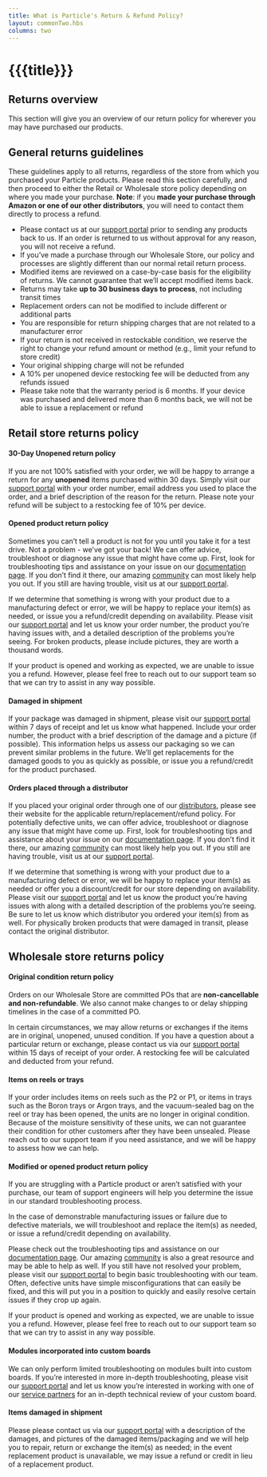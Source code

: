 ```yaml
---
title: What is Particle's Return & Refund Policy?
layout: commonTwo.hbs
columns: two
---
```


# {{{title}}}
## Returns overview

This section will give you an overview of our return policy for wherever you may have purchased our products.

## General returns guidelines

These guidelines apply to all returns, regardless of the store from which you purchased your Particle products. Please read this section carefully, and then proceed to either the Retail or Wholesale store policy depending on where you made your purchase. **Note**: if you **made your purchase through Amazon or one of our other distributors**, you will need to contact them directly to process a refund.

* Please contact us at our [support portal](https://support.particle.io/) prior to sending any products back to us. If an order is returned to us without approval for any reason, you will not receive a refund.
* If you’ve made a purchase through our Wholesale Store, our policy and processes are slightly different than our normal retail return process.
* Modified items are reviewed on a case-by-case basis for the eligibility of returns. We cannot guarantee that we’ll accept modified items back.
* Returns may take **up to 30 business days to process**, not including transit times
* Replacement orders can not be modified to include different or additional parts
* You are responsible for return shipping charges that are not related to a manufacturer error
* If your return is not received in restockable condition, we reserve the right to change your refund amount or method (e.g., limit your refund to store credit)
* Your original shipping charge will not be refunded
* A 10% per unopened device restocking fee will be deducted from any refunds issued
* Please take note that the warranty period is 6 months. If your device was purchased and delivered more than 6 months back, we will not be able to issue a replacement or refund

## Retail store returns policy

#### 30-Day Unopened return policy

If you are not 100% satisfied with your order, we will be happy to arrange a return for any **unopened** items purchased within 30 days. Simply visit our [support portal](https://support.particle.io/) with your order number, email address you used to place the order, and a brief description of the reason for the return. Please note your refund will be subject to a restocking fee of 10% per device.

#### Opened product return policy

Sometimes you can’t tell a product is not for you until you take it for a test drive. Not a problem - we’ve got your back! We can offer advice, troubleshoot or diagnose any issue that might have come up. First, look for troubleshooting tips and assistance on your issue on our [documentation page](/troubleshooting/led/). If you don’t find it there, our amazing [community](https://community.particle.io/) can most likely help you out. If you still are having trouble, visit us at our [support portal](https://support.particle.io/).

If we determine that something is wrong with your product due to a manufacturing defect or error, we will be happy to replace your item(s) as needed, or issue you a refund/credit depending on availability. Please visit our [support portal](https://support.particle.io/) and let us know your order number, the product you’re having issues with, and a detailed description of the problems you’re seeing. For broken products, please include pictures, they are worth a thousand words.

If your product is opened and working as expected, we are unable to issue you a refund. However, please feel free to reach out to our support team so that we can try to assist in any way possible.

#### Damaged in shipment

If your package was damaged in shipment, please visit our [support portal](https://support.particle.io/) within 7 days of receipt and let us know what happened. Include your order number, the product with a brief description of the damage and a picture (if possible). This information helps us assess our packaging so we can prevent similar problems in the future. We’ll get replacements for the damaged goods to you as quickly as possible, or issue you a refund/credit for the product purchased.

#### Orders placed through a distributor

If you placed your original order through one of our [distributors](https://www.particle.io/partnerships/distributors), please see their website for the applicable return/replacement/refund policy. For potentially defective units, we can offer advice, troubleshoot or diagnose any issue that might have come up. First, look for troubleshooting tips and assistance about your issue on our [documentation page](/troubleshooting/led/). If you don’t find it there, our amazing [community](https://community.particle.io/) can most likely help you out. If you still are having trouble, visit us at our [support portal](https://support.particle.io/).

If we determine that something is wrong with your product due to a manufacturing defect or error, we will be happy to replace your item(s) as needed or offer you a discount/credit for our store depending on availability. Please visit our [support portal](https://support.particle.io/) and let us know the product you’re having issues with along with a detailed description of the problems you’re seeing. Be sure to let us know which distributor you ordered your item(s) from as well. For physically broken products that were damaged in transit, please contact the original distributor.

## Wholesale store returns policy

#### Original condition return policy

Orders on our Wholesale Store are committed POs that are **non-cancellable and non-refundable**. We also cannot make changes to or delay shipping timelines in the case of a committed PO.

In certain circumstances, we may allow returns or exchanges if the items are in original, unopened, unused condition. If you have a question about a particular return or exchange, please contact us via our [support portal](https://support.particle.io/) within 15 days of receipt of your order. A restocking fee will be calculated and deducted from your refund.

#### Items on reels or trays

If your order includes items on reels such as the P2 or P1, or items in trays such as the Boron trays or Argon trays, and the vacuum-sealed bag on the reel or tray has been opened, the units are no longer in original condition. Because of the moisture sensitivity of these units, we can not guarantee their condition for other customers after they have been unsealed. Please reach out to our support team if you need assistance, and we will be happy to assess how we can help.

#### Modified or opened product return policy

If you are struggling with a Particle product or aren’t satisfied with your purchase, our team of support engineers will help you determine the issue in our standard troubleshooting process.

In the case of demonstrable manufacturing issues or failure due to defective materials, we will troubleshoot and replace the item(s) as needed, or issue a refund/credit depending on availability.

Please check out the troubleshooting tips and assistance on our [documentation page](/troubleshooting/led/). Our amazing [community](https://community.particle.io/) is also a great resource and may be able to help as well. If you still have not resolved your problem, please visit our [support portal](https://support.particle.io/) to begin basic troubleshooting with our team. Often, defective units have simple misconfigurations that can easily be fixed, and this will put you in a position to quickly and easily resolve certain issues if they crop up again.

If your product is opened and working as expected, we are unable to issue you a refund. However, please feel free to reach out to our support team so that we can try to assist in any way possible.

#### Modules incorporated into custom boards

We can only perform limited troubleshooting on modules built into custom boards. If you’re interested in more in-depth troubleshooting, please visit our [support portal](https://support.particle.io/) and let us know you’re interested in working with one of our [service partners](https://www.particle.io/pricing#particle-studios) for an in-depth technical review of your custom board.

#### Items damaged in shipment

Please please contact us via our [support portal](https://support.particle.io/) with a description of the damages, and pictures of the damaged items/packaging and we will help you to repair, return or exchange the item(s) as needed; in the event replacement product is unavailable, we may issue a refund or credit in lieu of a replacement product.
